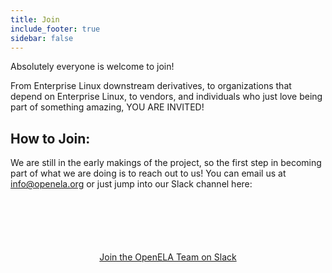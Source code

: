 ```yaml
---
title: Join
include_footer: true
sidebar: false
---
```


Absolutely everyone is welcome to join!

From Enterprise Linux downstream derivatives, to organizations that depend on Enterprise Linux, to vendors, and individuals who just love being part of something amazing, YOU ARE INVITED!

## How to Join:

We are still in the early makings of the project, so the first step in becoming part of what we are doing is to reach out to us! You can email us at info@openela.org or just jump into our Slack channel here:

<div style="text-align: center; margin-top: 100px;">
    <a class="button cta is-large rounded secondary-btn raised" style="text-align:center" href="https://join.slack.com/t/openela/shared_invite/zt-20lv40mgy-fg9Sv6Uv7Hiqg8~WLZExZg"> Join the OpenELA Team on Slack </a>
</div>